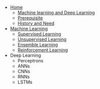 * [Home]()
  * [Machine learning and Deep Learning](README.md)
  * [Prerequisite](README?id=prerequisite)
  * [History and Need](README?id=history-and-need-of-machine-learning)
* [Machine Learning](Machine_Learning/machine_learning)
  * [Supervised Learning](Machine_Learning/Supervised_Learning/supervised_learning)
  * [Unsupervised Learning](Machine_Learning/Unsupervised_Learning/unsupervised_learning)
  * [Ensemble Learning](Machine_Learning/Ensemble_Learning/ensemble_learning)
  * [Reinforcement Learning](Machine_Learning/Reinforcement_Learning/reinforcement_learning)
* Deep Learning
  * Perceptrons
  * ANNs
  * CNNs
  * RNNs
  * LSTMs